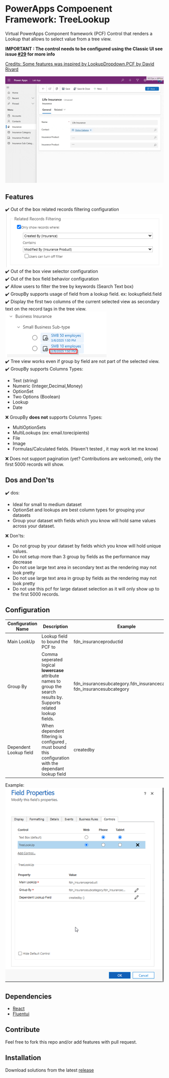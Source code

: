 # PowerApps Compoenent Framework: TreeLookup
Virtual PowerApps Component framework (PCF) Control that renders a Lookup that allows to select value from a tree view.
 
**IMPORTANT : The control needs to be configured using the Classic UI see issue [#29](https://github.com/drivardxrm/LookupDropdown.PCF/issues/29) for more info** 

<ins>Credits: Some features was inspired by [LookupDropdown.PCF](https://github.com/drivardxrm/LookupDropdown.PCF) by [David Rivard](https://github.com/drivardxrm)</ins>

![demo](/docs/recordemo.gif)

## Features

:heavy_check_mark: Out of the box related records filtering configuration \
![image](/docs/relatedrecordsfiltering.png) \
:heavy_check_mark: Out of the box view selector configuration \
:heavy_check_mark: Out of the box field behavior configuration \
:heavy_check_mark: Allow users to filter the tree by keywords (Search Text box) \
:heavy_check_mark: GroupBy supports usage of field from a lookup field. ex: lookupfield.field \
:heavy_check_mark: Display the first two columns of the current selected view as secondary text on the record tags in the tree view. \
![image](/docs/secondarytextlookup.png) \
:heavy_check_mark: Tree view works even if group by field are not part of the selected view. \
:heavy_check_mark: GroupBy supports Columns Types:
- Text (string)
- Numeric (Integer,Decimal,Money)
- OptionSet
- Two Options (Boolean)
- Lookup
- Date

❌ GroupBy **does not** supports Columns Types:
- MultiOptionSets
- MultiLookups (ex: email.torecipients)
- File
- Image
- Formulas/Calculated fields. (Haven't tested , it may work let me know)

❌ Does not support pagination (yet? Contributions are welcomed), only the first 5000 records will show.


## Dos and Don'ts
:heavy_check_mark: dos:
 - Ideal for small to medium dataset
 - OptionSet and lookups are best column types for grouping your datasets
 - Group your dataset with fields which you know will hold same values across your dataset.

❌ Don'ts:
 - Do not group by your dataset by fields which you know will hold unique values.
 - Do not setup more than 3 group by fields as the performance may decrease
 - Do not use large text area in secondary text as the rendering may not look pretty
 - Do not use large text area in group by fields as the rendering may not look pretty
 - Do not use this pcf for large dataset selection as it will only show up to the first 5000 records.


## Configuration

| Configuration Name  | Description | Example |
| ------------- | ------------- |------------- |
| Main LookUp | Lookup field to bound the PCF to  | fdn_insuranceproductid |
| Group By  | Comma seperated logical **lowercase** attribute names to group the search results by.<br/>Supports related lookup fields.  | fdn_insurancesubcategory.fdn_insurancecategory,<br/>fdn_insurancesubcategory  |
| Dependent Lookup field | When dependent filtering is configured , must bound this configuration with the dependant lookup field | createdby  |

Example: \
![image](/docs/TreeLookupConfig.png)

## Dependencies

- [React](https://react.dev/)
- [Fluentui](https://react.fluentui.dev/)

## Contribute

Feel free to fork this repo and/or add features with pull request.

## Installation

Download solutions from the latest [release](https://github.com/dotnetprog/dataverse-pcf-lookup-treeview/releases/latest)




